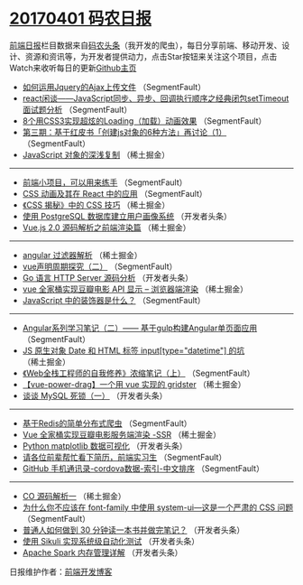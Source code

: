 # [20170401 码农日报](http://hao.caibaojian.com/date/2017/04/01)

[前端日报](http://caibaojian.com/c/news)栏目数据来自[码农头条](http://hao.caibaojian.com/)（我开发的爬虫），每日分享前端、移动开发、设计、资源和资讯等，为开发者提供动力，点击Star按钮来关注这个项目，点击Watch来收听每日的更新[Github主页](https://github.com/kujian/frontendDaily)
* [如何运用Jquery的Ajax上传文件](http://hao.caibaojian.com/32897.html) （SegmentFault）
* [react闲谈——JavaScript同步、异步、回调执行顺序之经典闭包setTimeout面试题分析](http://hao.caibaojian.com/32919.html) （SegmentFault）
* [8个用CSS3实现超炫的Loading（加载）动画效果](http://hao.caibaojian.com/32900.html) （SegmentFault）
* [第三期：基于红皮书「创建js对象的6种方法」再讨论（1）](http://hao.caibaojian.com/32921.html) （SegmentFault）
* [JavaScript 对象的深浅复制](http://hao.caibaojian.com/32879.html) （稀土掘金）

***
* [前端小项目，可以用来练手](http://hao.caibaojian.com/32893.html) （SegmentFault）
* [CSS 动画及其在 React 中的应用](http://hao.caibaojian.com/32903.html) （SegmentFault）
* [《CSS 揭秘》中的 CSS 技巧](http://hao.caibaojian.com/32882.html) （稀土掘金）
* [使用 PostgreSQL 数据库建立用户画像系统](http://hao.caibaojian.com/32936.html) （开发者头条）
* [Vue.js 2.0 源码解析之前端渲染篇](http://hao.caibaojian.com/32873.html) （稀土掘金）

***
* [angular 过滤器解析](http://hao.caibaojian.com/32874.html) （稀土掘金）
* [vue声明周期探究（二）](http://hao.caibaojian.com/32918.html) （SegmentFault）
* [Go 语言 HTTP Server 源码分析](http://hao.caibaojian.com/32933.html) （开发者头条）
* [vue 全家桶实现豆瓣电影 API 显示 &#8211; 浏览器端渲染](http://hao.caibaojian.com/32880.html) （稀土掘金）
* [JavaScript 中的装饰器是什么？](http://hao.caibaojian.com/32902.html) （SegmentFault）

***
* [Angular系列学习笔记（二）—— 基于gulp构建Angular单页面应用](http://hao.caibaojian.com/32904.html) （SegmentFault）
* [JS 原生对象 Date 和 HTML 标签 input[type=&quot;datetime&quot;] 的坑](http://hao.caibaojian.com/32872.html) （稀土掘金）
* [《Web全栈工程师的自我修养》浓缩笔记（上）](http://hao.caibaojian.com/32896.html) （SegmentFault）
* [【vue-power-drag】一个用 vue 实现的 gridster](http://hao.caibaojian.com/32878.html) （稀土掘金）
* [谈谈 MySQL 死锁（一）](http://hao.caibaojian.com/32944.html) （开发者头条）

***
* [基于Redis的简单分布式爬虫](http://hao.caibaojian.com/32923.html) （SegmentFault）
* [Vue 全家桶实现豆瓣电影服务端渲染 -SSR](http://hao.caibaojian.com/32881.html) （稀土掘金）
* [Python matplotlib 数据可视化](http://hao.caibaojian.com/32946.html) （开发者头条）
* [请各位前辈帮忙看下简历，前端实习生](http://hao.caibaojian.com/32895.html) （SegmentFault）
* [GitHub 手机通讯录-cordova数据-索引-中文排序](http://hao.caibaojian.com/32898.html) （SegmentFault）

***
* [CO 源码解析一](http://hao.caibaojian.com/32877.html) （稀土掘金）
* [为什么你不应该在 font-family 中使用 system-ui—这是一个严肃的 CSS 问题](http://hao.caibaojian.com/32899.html) （SegmentFault）
* [普通人如何做到 30 分钟读一本书并做完笔记？](http://hao.caibaojian.com/32932.html) （开发者头条）
* [使用 Sikuli 实现系统级自动化测试](http://hao.caibaojian.com/32934.html) （开发者头条）
* [Apache Spark 内存管理详解](http://hao.caibaojian.com/32935.html) （开发者头条）

日报维护作者：[前端开发博客](http://caibaojian.com/) 